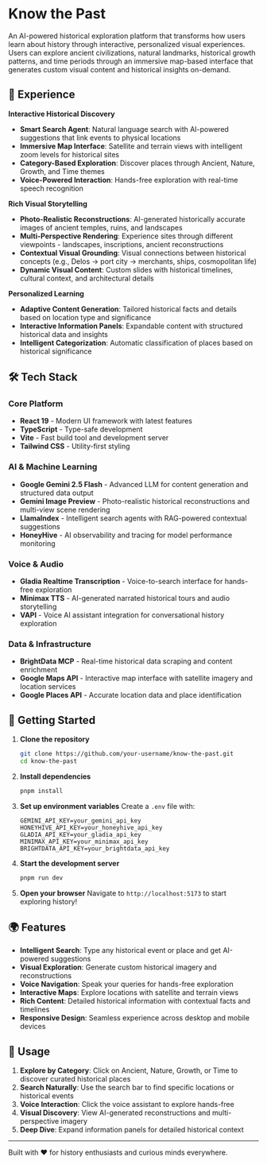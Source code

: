 # Know the Past

An AI-powered historical exploration platform that transforms how users learn about history through interactive, personalized visual experiences. Users can explore ancient civilizations, natural landmarks, historical growth patterns, and time periods through an immersive map-based interface that generates custom visual content and historical insights on-demand.

## 🌟 Experience

**Interactive Historical Discovery**
- **Smart Search Agent**: Natural language search with AI-powered suggestions that link events to physical locations
- **Immersive Map Interface**: Satellite and terrain views with intelligent zoom levels for historical sites
- **Category-Based Exploration**: Discover places through Ancient, Nature, Growth, and Time themes
- **Voice-Powered Interaction**: Hands-free exploration with real-time speech recognition

**Rich Visual Storytelling**
- **Photo-Realistic Reconstructions**: AI-generated historically accurate images of ancient temples, ruins, and landscapes
- **Multi-Perspective Rendering**: Experience sites through different viewpoints - landscapes, inscriptions, ancient reconstructions
- **Contextual Visual Grounding**: Visual connections between historical concepts (e.g., Delos → port city → merchants, ships, cosmopolitan life)
- **Dynamic Visual Content**: Custom slides with historical timelines, cultural context, and architectural details

**Personalized Learning**
- **Adaptive Content Generation**: Tailored historical facts and details based on location type and significance
- **Interactive Information Panels**: Expandable content with structured historical data and insights
- **Intelligent Categorization**: Automatic classification of places based on historical significance

## 🛠 Tech Stack

### Core Platform
- **React 19** - Modern UI framework with latest features
- **TypeScript** - Type-safe development
- **Vite** - Fast build tool and development server
- **Tailwind CSS** - Utility-first styling

### AI & Machine Learning
- **Google Gemini 2.5 Flash** - Advanced LLM for content generation and structured data output
- **Gemini Image Preview** - Photo-realistic historical reconstructions and multi-view scene rendering
- **LlamaIndex** - Intelligent search agents with RAG-powered contextual suggestions
- **HoneyHive** - AI observability and tracing for model performance monitoring

### Voice & Audio
- **Gladia Realtime Transcription** - Voice-to-search interface for hands-free exploration
- **Minimax TTS** - AI-generated narrated historical tours and audio storytelling
- **VAPI** - Voice AI assistant integration for conversational history exploration

### Data & Infrastructure
- **BrightData MCP** - Real-time historical data scraping and content enrichment
- **Google Maps API** - Interactive map interface with satellite imagery and location services
- **Google Places API** - Accurate location data and place identification

## 🚀 Getting Started

1. **Clone the repository**
   ```bash
   git clone https://github.com/your-username/know-the-past.git
   cd know-the-past
   ```

2. **Install dependencies**
   ```bash
   pnpm install
   ```

3. **Set up environment variables**
   Create a `.env` file with:
   ```
   GEMINI_API_KEY=your_gemini_api_key
   HONEYHIVE_API_KEY=your_honeyhive_api_key
   GLADIA_API_KEY=your_gladia_api_key
   MINIMAX_API_KEY=your_minimax_api_key
   BRIGHTDATA_API_KEY=your_brightdata_api_key
   ```

4. **Start the development server**
   ```bash
   pnpm run dev
   ```

5. **Open your browser**
   Navigate to `http://localhost:5173` to start exploring history!

## 🌍 Features

- **Intelligent Search**: Type any historical event or place and get AI-powered suggestions
- **Visual Exploration**: Generate custom historical imagery and reconstructions
- **Voice Navigation**: Speak your queries for hands-free exploration
- **Interactive Maps**: Explore locations with satellite and terrain views
- **Rich Content**: Detailed historical information with contextual facts and timelines
- **Responsive Design**: Seamless experience across desktop and mobile devices

## 📱 Usage

1. **Explore by Category**: Click on Ancient, Nature, Growth, or Time to discover curated historical places
2. **Search Naturally**: Use the search bar to find specific locations or historical events
3. **Voice Interaction**: Click the voice assistant to explore hands-free
4. **Visual Discovery**: View AI-generated reconstructions and multi-perspective imagery
5. **Deep Dive**: Expand information panels for detailed historical context

---

Built with ❤️ for history enthusiasts and curious minds everywhere.